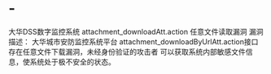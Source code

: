 # -
大华DSS数字监控系统 attachment_downloadAtt.action 任意文件读取漏洞 漏洞描述： 大华城市安防监控系统平台 attachment_downloadByUrlAtt.action接口存在任意文件下载漏洞，未经身份验证的攻击者 可以获取系统内部敏感文件信息，使系统处于极不安全的状态。
